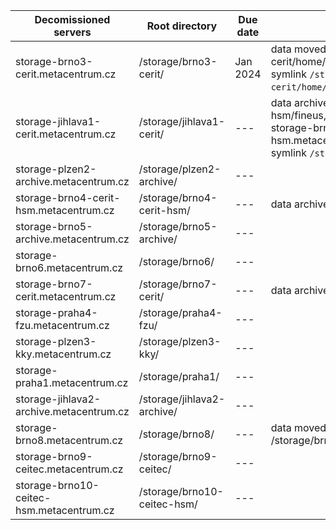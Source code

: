 
| Decomissioned servers                      | Root directory              | Due date       |  Note                | 
|--------------------------------------------|-----------------------------|----------------| ---------------------|
| storage-brno3-cerit.metacentrum.cz         | /storage/brno3-cerit/       | Jan 2024       |  data moved to /storage/brno12-cerit/home/USERNAME/brno3/;<br/> symlink `/storage/brno3-cerit/home/LOGIN/` is only temporary! |
| storage-jihlava1-cerit.metacentrum.cz      | /storage/jihlava1-cerit/    | ---            | data archived to /storage/brno4-cerit-hsm/fineus, <br /> storage-brno4-cerit-hsm.metacentrum.cz,<br /> symlink `/storage/jihlava1-cerit/` |
| storage-plzen2-archive.metacentrum.cz      | /storage/plzen2-archive/    | ---            | |
| storage-brno4-cerit-hsm.metacentrum.cz     | /storage/brno4-cerit-hsm/   | ---            | data archived to /storage/brno1-cerit/ |
| storage-brno5-archive.metacentrum.cz       | /storage/brno5-archive/     | ---            |  |
| storage-brno6.metacentrum.cz               | /storage/brno6/             | ---            |  |
| storage-brno7-cerit.metacentrum.cz         | /storage/brno7-cerit/       | ---            | data archived to /storage/brno1-cerit/ |
| storage-praha4-fzu.metacentrum.cz          | /storage/praha4-fzu/        | ---            |   |  
| storage-plzen3-kky.metacentrum.cz          | /storage/plzen3-kky/        | ---            |   |
| storage-praha1.metacentrum.cz              | /storage/praha1/            | ---            |   |    
| storage-jihlava2-archive.metacentrum.cz    | /storage/jihlava2-archive/  | ---            |   |
| storage-brno8.metacentrum.cz               | /storage/brno8/             | ---            | data moved to /storage/brno2/home/USERNAME/brno8  |
| storage-brno9-ceitec.metacentrum.cz        | /storage/brno9-ceitec/      | ---            |                            |
| storage-brno10-ceitec-hsm.metacentrum.cz   | /storage/brno10-ceitec-hsm/ | ---            |                            |
